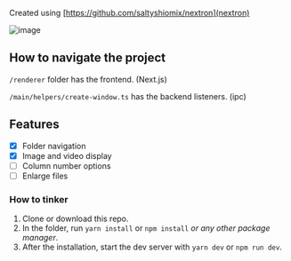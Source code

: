 Created using [https://github.com/saltyshiomix/nextron](nextron)

![image](https://user-images.githubusercontent.com/16888264/196013645-fb43deae-537e-4430-a051-c750ea43b223.png)

## How to navigate the project

`/renderer` folder has the frontend. (Next.js)

`/main/helpers/create-window.ts` has the backend listeners. (ipc)

## Features

- [x] Folder navigation
- [x] Image and video display
- [ ] Column number options
- [ ] Enlarge files

### How to tinker

1. Clone or download this repo. 
2. In the folder, run `yarn install` or `npm install` *or any other package manager*.
3. After the installation, start the dev server with `yarn dev` or `npm run dev`.
